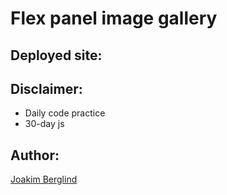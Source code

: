# Flex panel image gallery

## Deployed site:

## Disclaimer:
- Daily code practice
- 30-day js

## Author:
[Joakim Berglind](https://github.com/nevroje)